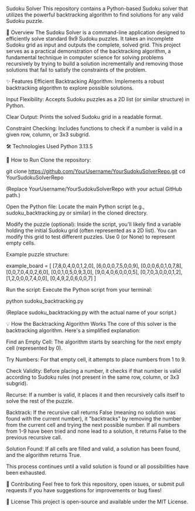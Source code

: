 Sudoku Solver
This repository contains a Python-based Sudoku solver that utilizes the powerful backtracking algorithm to find solutions for any valid Sudoku puzzle.

🌟 Overview
The Sudoku Solver is a command-line application designed to efficiently solve standard 9x9 Sudoku puzzles. It takes an incomplete Sudoku grid as input and outputs the complete, solved grid. This project serves as a practical demonstration of the backtracking algorithm, a fundamental technique in computer science for solving problems recursively by trying to build a solution incrementally and removing those solutions that fail to satisfy the constraints of the problem.

✨ Features
Efficient Backtracking Algorithm: Implements a robust backtracking algorithm to explore possible solutions.

Input Flexibility: Accepts Sudoku puzzles as a 2D list (or similar structure) in Python.

Clear Output: Prints the solved Sudoku grid in a readable format.

Constraint Checking: Includes functions to check if a number is valid in a given row, column, or 3x3 subgrid.

🛠️ Technologies Used
Python 3.13.5

🚀 How to Run
Clone the repository:

git clone https://github.com/YourUsername/YourSudokuSolverRepo.git
cd YourSudokuSolverRepo


(Replace YourUsername/YourSudokuSolverRepo with your actual GitHub path.)

Open the Python file:
Locate the main Python script (e.g., sudoku_backtracking.py or similar) in the cloned directory.

Modify the puzzle (optional):
Inside the script, you'll likely find a variable holding the initial Sudoku grid (often represented as a 2D list). You can modify this grid to test different puzzles. Use 0 (or None) to represent empty cells.

Example puzzle structure:

example_board = [
    [7,8,0,4,0,0,1,2,0],
    [6,0,0,0,7,5,0,0,9],
    [0,0,0,6,0,1,0,7,8],
    [0,0,7,0,4,0,2,6,0],
    [0,0,1,0,5,0,9,3,0],
    [9,0,4,0,6,0,0,0,5],
    [0,7,0,3,0,0,0,1,2],
    [1,2,0,0,0,7,4,0,0],
    [0,4,9,2,0,6,0,0,7]
]


Run the script:
Execute the Python script from your terminal:

python sudoku_backtracking.py


(Replace sudoku_backtracking.py with the actual name of your script.)

💡 How the Backtracking Algorithm Works
The core of this solver is the backtracking algorithm. Here's a simplified explanation:

Find an Empty Cell: The algorithm starts by searching for the next empty cell (represented by 0).

Try Numbers: For that empty cell, it attempts to place numbers from 1 to 9.

Check Validity: Before placing a number, it checks if that number is valid according to Sudoku rules (not present in the same row, column, or 3x3 subgrid).

Recurse: If a number is valid, it places it and then recursively calls itself to solve the rest of the puzzle.

Backtrack: If the recursive call returns False (meaning no solution was found with the current number), it "backtracks" by removing the number from the current cell and trying the next possible number. If all numbers from 1-9 have been tried and none lead to a solution, it returns False to the previous recursive call.

Solution Found: If all cells are filled and valid, a solution has been found, and the algorithm returns True.

This process continues until a valid solution is found or all possibilities have been exhausted.

🤝 Contributing
Feel free to fork this repository, open issues, or submit pull requests if you have suggestions for improvements or bug fixes!

📄 License
This project is open-source and available under the MIT License.

